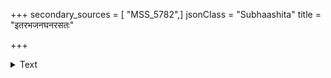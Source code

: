+++
secondary_sources = [ "MSS_5782",]
jsonClass = "Subhaashita"
title = "इतरभजनघनरसतः"

+++

<details><summary>Text</summary>

इतरभजनघनरसतः फलनिष्पत्तिर्नवा भवेदिति न।  
मुक्ताः परं तु लोके स्वातिघनरसं विना न जायेरन्॥
</details>
